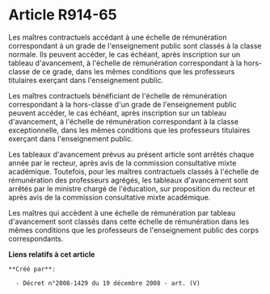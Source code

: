 # Article R914-65

Les maîtres contractuels accédant à une échelle de rémunération correspondant à  un grade de l'enseignement public sont
classés à la classe normale. Ils peuvent  accéder, le cas échéant, après inscription sur un tableau d'avancement, à
l'échelle de rémunération correspondant à la hors-classe de ce grade, dans les  mêmes conditions que les professeurs
titulaires exerçant dans l'enseignement  public.

Les maîtres contractuels bénéficiant de l'échelle de  rémunération correspondant à la hors-classe d'un grade de
l'enseignement public  peuvent accéder, le cas échéant, après inscription sur un tableau d'avancement,  à l'échelle de
rémunération correspondant à la classe exceptionnelle, dans les  mêmes conditions que les professeurs titulaires exerçant
dans l'enseignement  public.

Les tableaux d'avancement prévus au présent article  sont arrêtés chaque année par le recteur, après avis de la commission
consultative mixte académique. Toutefois, pour les maîtres contractuels classés  à l'échelle de rémunération des professeurs
agrégés, les tableaux d'avancement  sont arrêtés par le ministre chargé de l'éducation, sur proposition du recteur  et après
avis de la commission consultative mixte académique.

Les maîtres qui accèdent à une échelle de rémunération par tableau  d'avancement sont classés dans cette échelle de
rémunération dans les mêmes  conditions que les professeurs de l'enseignement public des corps  correspondants.

**Liens relatifs à cet article**

	**Créé par**:

	  - Décret n°2008-1429 du 19 décembre 2008 - art. (V)
